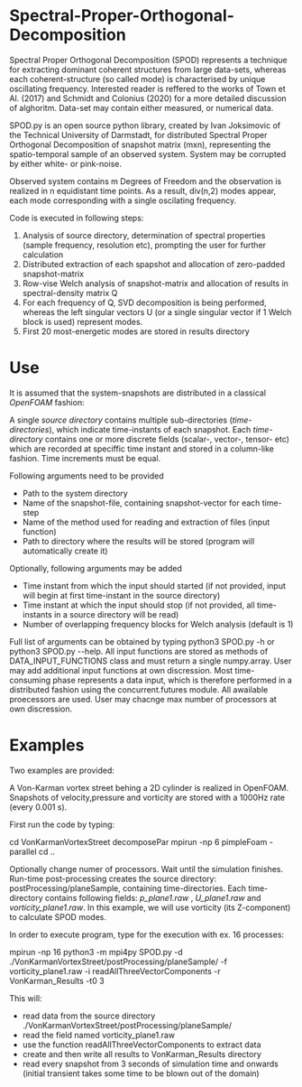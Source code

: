 # Spectral-Proper-Orthogonal-Decomposition
Spectral Proper Orthogonal Decomposition (SPOD) represents a technique for extracting dominant coherent structures from large data-sets, whereas each coherent-structure (so called mode) is characterised by unique oscillating frequency. Interested reader is reffered to the works of Town et Al. (2017) and Schmidt and Colonius (2020) for a more detailed discussion of alghoritm. Data-set may contain either measured, or numerical data. 

SPOD.py is an open source python library, created by Ivan Joksimovic of the Technical University of Darmstadt,  for distributed Spectral Proper Orthogonal Decomposition of snapshot matrix (mxn), representing the spatio-temporal sample of an observed system. System may be corrupted by either white- or pink-noise.

Observed system contains m Degrees of Freedom and the observation is realized in n equidistant time points. As a result, div(n,2) modes appear, each mode corresponding with a single oscilating frequency. 

Code is executed in following steps:

1) Analysis of source directory, determination of spectral properties (sample frequency, resolution etc), prompting the user for further calculation
2) Distributed extraction of each spapshot and allocation of zero-padded snapshot-matrix 
3) Row-vise Welch analysis of snapshot-matrix and allocation of results in spectral-density matrix Q
4) For each frequency of Q, SVD decomposition is being performed, whereas the left singular vectors U (or a single singular vector if 1 Welch block is used) represent modes.
5) First 20 most-energetic modes are stored in results directory

# Use
It is assumed that the system-snapshots are distributed in a classical *OpenFOAM* fashion: 

A single *source directory* contains multiple sub-directories (*time-directories*), which indicate time-instants of each snapshot. Each *time-directory* contains one or more discrete fields (scalar-, vector-, tensor- etc) which are recorded at speciffic time instant and stored in a column-like fashion. Time increments must be equal. 


Following arguments need to be provided
- Path to the system directory
- Name of the snapshot-file, containing snapshot-vector for each time-step
- Name of the method used for reading and extraction of files (input function)
- Path to directory where the results will be stored (program will automatically create it)

Optionally, following arguments may be added
- Time instant from which the input should started (if not provided, input will begin at first time-instant in the source directory)
- Time instant at which the input should stop (if not provided, all time-instants in a source directory will be read)
- Number of overlapping frequency blocks for Welch analysis (default is 1)

Full list of arguments can be obtained by typing python3 SPOD.py -h or python3 SPOD.py --help. All input functions are stored as methods of DATA_INPUT_FUNCTIONS class and must return a single numpy.array. User may add additional input functions at own discression. Most time-consuming phase represents a data input, which is therefore performed in a distributed fashion using the concurrent.futures module. All awailable proecessors are used. User may chacnge max number of processors at own discression. 


# Examples 

Two examples are provided:

A Von-Karman vortex street behing a 2D cylinder is realized in OpenFOAM. Snapshots of velocity,pressure and vorticity are stored with a 1000Hz rate (every 0.001 s). 

First run the code by typing:

cd VonKarmanVortexStreet
decomposePar 
mpirun -np 6 pimpleFoam -parallel
cd ..

Optionally change numer of processors. Wait until the simulation finishes. Run-time post-processing creates the source directory: postProcessing/planeSample, containing time-directories. Each time-directory contains following fields: *p_plane1.raw* , *U_plane1.raw* and *vorticity_plane1.raw*. In this example, we will use vorticity (its Z-component) to calculate SPOD modes. 

In order to execute program, type for the execution with ex. 16 processes: 

mpirun -np 16 python3 -m mpi4py SPOD.py -d ./VonKarmanVortexStreet/postProcessing/planeSample/ -f vorticity_plane1.raw -i readAllThreeVectorComponents -r VonKarman_Results -t0 3

This will: 
- read data from the source directory ./VonKarmanVortexStreet/postProcessing/planeSample/
- read the field named vorticity_plane1.raw
- use the function readAllThreeVectorComponents to extract data 
- create and then write all results to VonKarman_Results directory
- read every snapshot from 3 seconds of simulation time and onwards (initial transient takes some time to be blown out of the domain)






